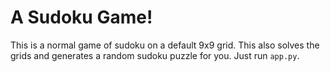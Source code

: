 # A Sudoku Game!

This is a normal game of sudoku on a default 9x9 grid. This also solves the grids and generates a random sudoku puzzle
for you. Just run ``app.py``.